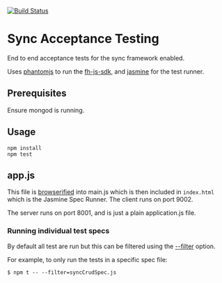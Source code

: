 [![Build Status](https://travis-ci.org/feedhenry/sync-acceptance-testing.svg?branch=master)](https://travis-ci.org/feedhenry/sync-acceptance-testing)

# Sync Acceptance Testing
End to end acceptance tests for the sync framework enabled.

Uses [phantomjs](http://phantomjs.org/) to run the [fh-js-sdk](https://github.com/feedhenry/fh-js-sdk), and [jasmine](https://github.com/gruntjs/grunt-contrib-jasmine) for the test runner.

## Prerequisites
Ensure mongod is running.

## Usage

```
npm install
npm test
```

## app.js
This file is [browserified](http://browserify.org/) into main.js which is then included
in `index.html` which is the Jasmine Spec Runner. The client runs on port 9002.

The server runs on port 8001, and is just a plain application.js file.

### Running individual test specs
By default all test are run but this can be filtered using the [--filter](https://github.com/gruntjs/grunt-contrib-jasmine#filtering-specs) option.  

For example, to only run the tests in a specific spec file:

    $ npm t -- --filter=syncCrudSpec.js

